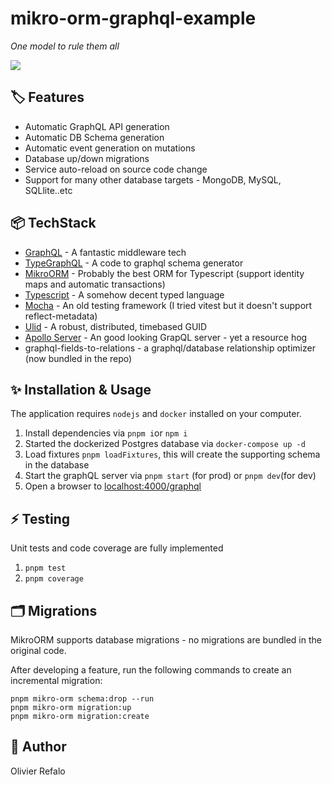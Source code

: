 # mikro-orm-graphql-example

_One model to rule them all_

![](/Users/orefalo/GitRepositories/wip/mikroorm-typegraphql-example/screenshot.png)

## 🏷️ Features

- Automatic GraphQL API generation
- Automatic DB Schema generation
- Automatic event generation on mutations
- Database up/down migrations
- Service auto-reload on source code change
- Support for many other database targets - MongoDB, MySQL, SQLlite..etc

## 📦 TechStack

- [GraphQL](https://graphql.org/) - A fantastic middleware tech
- [TypeGraphQL](https://typegraphql.com/) - A code to graphql schema generator
- [MikroORM](https://mikro-orm.io/) - Probably the best ORM for Typescript (support identity maps and automatic transactions)
- [Typescript](https://www.typescriptlang.org/) - A somehow decent typed language
- [Mocha](https://mochajs.org/) - An old testing framework (I tried vitest but it doesn't support reflect-metadata)
- [Ulid](https://github.com/ulid/spec) - A robust, distributed, timebased GUID
- [Apollo Server](https://www.apollographql.com/) - An good looking GrapQL server - yet a resource hog
- graphql-fields-to-relations - a graphql/database relationship optimizer (now bundled in the repo)

## ✨ Installation & Usage

The application requires `nodejs` and `docker` installed on your computer.

1. Install dependencies via `pnpm i`or `npm i`
2. Started the dockerized Postgres database via `docker-compose up -d`
3. Load fixtures `pnpm loadFixtures`, this will create the supporting schema in the database
4. Start the graphQL server via `pnpm start` (for prod) or `pnpm dev`(for dev)
5. Open a browser to [localhost:4000/graphql](http://localhost:4000/graphql)

## ⚡️ Testing

Unit tests and code coverage are fully implemented

1. `pnpm test`
2. `pnpm coverage`

## 🗂️ Migrations

MikroORM supports database migrations - no migrations are bundled in the original code.

After developing a feature, run the following commands to create an incremental migration:

```
pnpm mikro-orm schema:drop --run
pnpm mikro-orm migration:up
pnpm mikro-orm migration:create
```

## 👤 Author

Olivier Refalo
